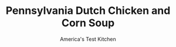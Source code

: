 ---
layout: ../../layouts/MarkdownPostLayout.astro
title: Pennsylvania Dutch Chicken and Corn Soup
author: America's Test Kitchen
pubDate: 2023-03-15
description: "Deep chicken and corn flavors make this soup delicious. Rivels make it memorable."
image_url: https://res.cloudinary.com/hksqkdlah/image/upload/ar_1:1,c_fill,dpr_2.0,f_auto,fl_lossy.progressive.strip_profile,g_faces:auto,q_auto:low,w_344/25070_sfs-pennsylvania-dutch-chicken-and-corn-soup-18
tags: ["Main Courses","Vegetables","Chicken","Soups"]
calories: 3093
protein: 31
carbohydrates: 50
fats: 
fiber: 3
ingredients: ["1 1/4 cups (6 1/4 ounces), all-purpose flour","2 tablespoons, minced fresh chives",", Salt and pepper","2 , large eggs, lightly beaten, plus 2 hard-cooked large eggs, chopped","4 , ears corn, husks and silk removed","2 tablespoons, unsalted butter","1 , onion, chopped fine","2 , celery ribs, chopped fine","8 cups, chicken broth","2 (5- to 7-ounce) bone-in, chicken thighs, skin removed, trimmed","1 (10- to 12-ounce), split bone-in chicken breast, skin removed, trimmed","2 tablespoons, minced fresh parsley"]
serves: 6
time: "2 hours"
instructions: ["Combine flour, chives, and 3/4 teaspoon salt in bowl. Form well in center and add beaten eggs. Using fork, slowly work flour into eggs, using your hands when stirring becomes difficult. (Dough will be very firm.) Knead dough on lightly floured counter until smooth, about 1 minute. Return dough to bowl, cover with plastic wrap, and let sit at room temperature while assembling soup.","Cut kernels from 2 ears corn, transfer to bowl, and reserve cobs. Grate remaining 2 ears corn on large holes of box grater over same bowl; reserve cobs.","Melt butter in Dutch oven over medium-high heat. Add onion, celery, 1 teaspoon salt, and 1/2 teaspoon pepper and cook until lightly browned, 5 to 7 minutes. Add broth, chicken thighs, and reserved cobs and bring to boil. Reduce heat to low and simmer, partially covered, for 25 minutes. Add chicken breast and continue to simmer until breast registers 160 degrees, about 20 minutes longer.","Remove pot from heat; discard cobs. Transfer chicken to plate and let cool slightly. Pinch off pea-size pieces of dough and drop into soup. Stir in corn kernel mixture and bring soup to boil over high heat. Reduce heat to low and simmer, partially covered, until corn is just tender, about 25 minutes, stirring occasionally to keep rivels from sticking to bottom of pot.","Using 2 forks, shred chicken into bite-size pieces; discard bones. Stir shredded chicken into soup and cook until warmed through, 3 to 5 minutes. Stir in parsley and season with salt and pepper to taste. Serve, topped with hardcooked eggs."]
nutrition: ["848 mg Potassium","363 mg Phosphorus","54 mg Calcium","3 mg Iron","71 mg Magnesium","1365 mg Sodium","2 mg Zinc","21 g Fat","14 mg Niacin (B3)","8 g Monounsaturated","3 g Polyunsaturated","9 mg Vitamin C","151 mg Cholesterol","7 g Saturated","3 g Fiber","45 µg Folic acid","76 µg Folate (food)","10 g Sugars","31 µg Vitamin K","453 g Water","50 g Carbs","153 µg Folate equivalent (total)","31 g Protein","100 µg Vitamin A","515 kcal Energy","3093 calories"]
notes: "Fresh corn kernels (plus the stripped cobs) give this soup its flavor; do not substitute frozen corn. Our favorite store-bought broth is Swanson Chicken Stock. Note that the chicken thighs and breast are added to the soup at different points. This soup cooks for about 90 minutes."
---
